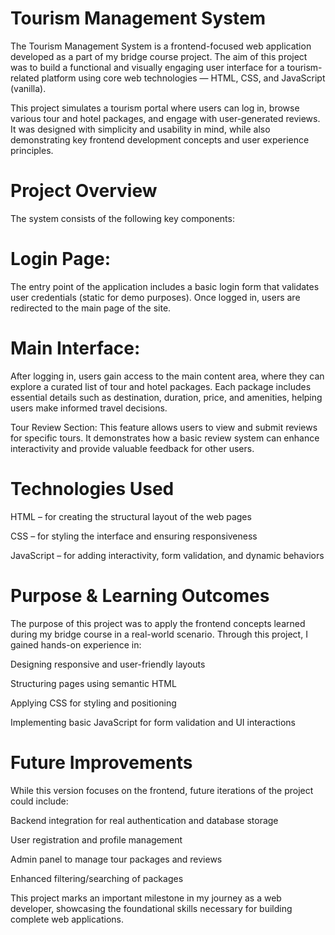 
# Tourism Management System

The Tourism Management System is a frontend-focused web application developed as a part of my bridge course project. The aim of this project was to build a functional and visually engaging user interface for a tourism-related platform using core web technologies — HTML, CSS, and JavaScript (vanilla).

This project simulates a tourism portal where users can log in, browse various tour and hotel packages, and engage with user-generated reviews. It was designed with simplicity and usability in mind, while also demonstrating key frontend development concepts and user experience principles.

# Project Overview

The system consists of the following key components:

# Login Page:
The entry point of the application includes a basic login form that validates user credentials (static for demo purposes). Once logged in, users are redirected to the main page of the site.

# Main Interface:
After logging in, users gain access to the main content area, where they can explore a curated list of tour and hotel packages. Each package includes essential details such as destination, duration, price, and amenities, helping users make informed travel decisions.

Tour Review Section:
This feature allows users to view and submit reviews for specific tours. It demonstrates how a basic review system can enhance interactivity and provide valuable feedback for other users.


# Technologies Used

HTML – for creating the structural layout of the web pages

CSS – for styling the interface and ensuring responsiveness

JavaScript – for adding interactivity, form validation, and dynamic behaviors


# Purpose & Learning Outcomes

The purpose of this project was to apply the frontend concepts learned during my bridge course in a real-world scenario. Through this project, I gained hands-on experience in:

Designing responsive and user-friendly layouts

Structuring pages using semantic HTML

Applying CSS for styling and positioning

Implementing basic JavaScript for form validation and UI interactions


# Future Improvements

While this version focuses on the frontend, future iterations of the project could include:

Backend integration for real authentication and database storage

User registration and profile management

Admin panel to manage tour packages and reviews

Enhanced filtering/searching of packages


This project marks an important milestone in my journey as a web developer, showcasing the foundational skills necessary for building complete web applications.
